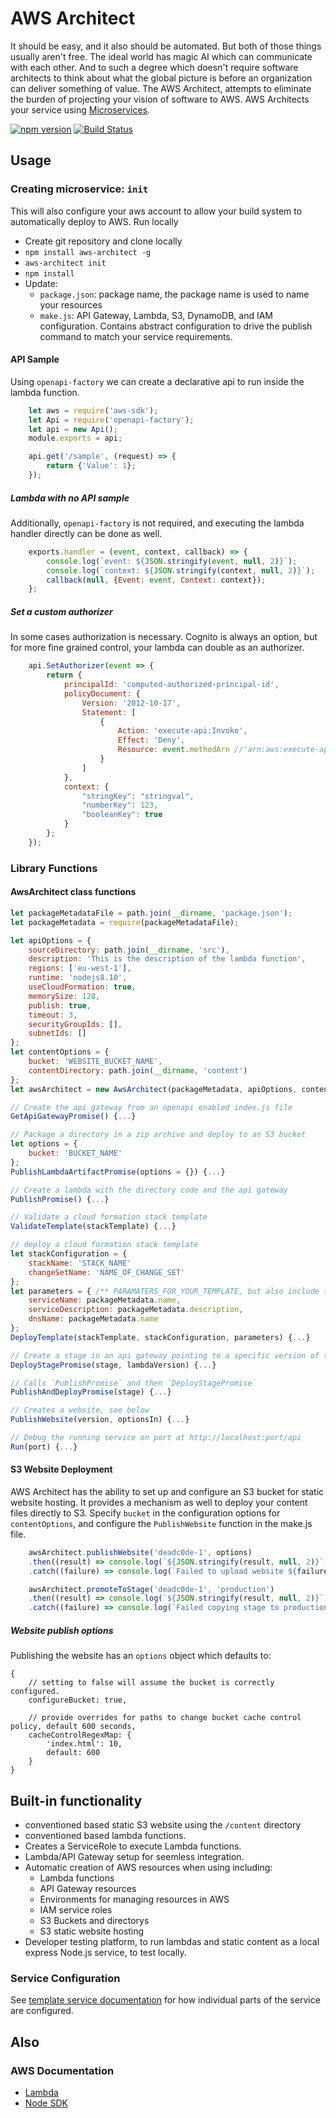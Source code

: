 # AWS Architect
It should be easy, and it also should be automated. But both of those things usually aren't free.  The ideal world has magic AI which can communicate with each other.  And to such a degree which doesn't require software architects to think about what the global picture is before an organization can deliver something of value.  The AWS Architect, attempts to eliminate the burden of projecting your vision of software to AWS.  AWS Architects your service using [Microservices](./docs/microservices/index.md).

[![npm version](https://badge.fury.io/js/aws-architect.svg)](https://badge.fury.io/js/aws-architect)
[![Build Status](https://travis-ci.org/wparad/aws-architect.js.svg?branch=master)](https://travis-ci.org/wparad/aws-architect.js)

## Usage

### Creating microservice: `init`
This will also configure your aws account to allow your build system to automatically deploy to AWS. Run locally

* Create git repository and clone locally
* `npm install aws-architect -g`
* `aws-architect init`
* `npm install`
* Update:
	* `package.json`: package name, the package name is used to name your resources
	* `make.js`: API Gateway, Lambda, S3, DynamoDB, and IAM configuration. Contains abstract configuration to drive the publish command to match your service requirements.

#### API Sample
Using `openapi-factory` we can create a declarative api to run inside the lambda function.

```javascript
	let aws = require('aws-sdk');
	let Api = require('openapi-factory');
	let api = new Api();
	module.exports = api;

	api.get('/sample', (request) => {
		return {'Value': 1};
	});
```

##### Lambda with no API sample
Additionally, `openapi-factory` is not required, and executing the lambda handler directly can be done as well.

```javascript
	exports.handler = (event, context, callback) => {
		console.log(`event: ${JSON.stringify(event, null, 2)}`);
		console.log(`context: ${JSON.stringify(context, null, 2)}`);
		callback(null, {Event: event, Context: context});
	};
```
##### Set a custom authorizer
In some cases authorization is necessary. Cognito is always an option, but for more fine grained control, your lambda can double as an authorizer.

```javascript
	api.SetAuthorizer(event => {
		return {
			principalId: 'computed-authorized-principal-id',
			policyDocument: {
				Version: '2012-10-17',
				Statement: [
					{
						Action: 'execute-api:Invoke',
						Effect: 'Deny',
						Resource: event.methodArn //'arn:aws:execute-api:*:*:*'
					}
				]
			},
			context: {
				"stringKey": "stringval",
				"numberKey": 123,
				"booleanKey": true
			}
		};
	});
```

### Library Functions
#### AwsArchitect class functions

```javascript
let packageMetadataFile = path.join(__dirname, 'package.json');
let packageMetadata = require(packageMetadataFile);

let apiOptions = {
	sourceDirectory: path.join(__dirname, 'src'),
	description: 'This is the description of the lambda function',
	regions: ['eu-west-1'],
	runtime: 'nodejs8.10',
	useCloudFormation: true,
	memorySize: 128,
	publish: true,
	timeout: 3,
	securityGroupIds: [],
	subnetIds: []
};
let contentOptions = {
	bucket: 'WEBSITE_BUCKET_NAME',
	contentDirectory: path.join(__dirname, 'content')
};
let awsArchitect = new AwsArchitect(packageMetadata, apiOptions, contentOptions);

// Create the api gateway from an openapi enabled index.js file
GetApiGatewayPromise() {...}

// Package a directory in a zip archive and deploy to an S3 bucket
let options = {
	bucket: 'BUCKET_NAME'
};
PublishLambdaArtifactPromise(options = {}) {...}

// Create a lambda with the directory code and the api gateway
PublishPromise() {...}

// Validate a cloud formation stack template
ValidateTemplate(stackTemplate) {...}

// deploy a cloud formation stack template
let stackConfiguration = {
	stackName: 'STACK_NAME'
	changeSetName: 'NAME_OF_CHANGE_SET'
};
let parameters = { /** PARAMATERS_FOR_YOUR_TEMPLATE, but also include these unless being overwritten in your template */
	serviceName: packageMetadata.name,
	serviceDescription: packageMetadata.description,
	dnsName: packageMetadata.name
};
DeployTemplate(stackTemplate, stackConfiguration, parameters) {...}

// Create a stage in an api gateway pointing to a specific version of the lambda function
DeployStagePromise(stage, lambdaVersion) {...}

// Calls `PublishPromise` and then `DeployStagePromise`
PublishAndDeployPromise(stage) {...}

// Creates a website, see below
PublishWebsite(version, optionsIn) {...}

// Debug the running service on port at http://localhost:port/api
Run(port) {...}

```

#### S3 Website Deployment
AWS Architect has the ability to set up and configure an S3 bucket for static website hosting. It provides a mechanism as well to deploy your content files directly to S3.
Specify `bucket` in the configuration options for `contentOptions`, and configure the `PublishWebsite` function in the make.js file.

```javascript
	awsArchitect.publishWebsite('deadc0de-1', options)
	.then((result) => console.log(`${JSON.stringify(result, null, 2)}`))
	.catch((failure) => console.log(`Failed to upload website ${failure} - ${JSON.stringify(failure, null, 2)}`));

	awsArchitect.promoteToStage('deadc0de-1', 'production')
	.then((result) => console.log(`${JSON.stringify(result, null, 2)}`))
	.catch((failure) => console.log(`Failed copying stage to production ${failure} - ${JSON.stringify(failure, null, 2)}`));
```

##### Website publish options
Publishing the website has an `options` object which defaults to:
```
{
	// setting to false will assume the bucket is correctly configured.
	configureBucket: true,
	
	// provide overrides for paths to change bucket cache control policy, default 600 seconds,
	cacheControlRegexMap: {
		'index.html': 10,
		default: 600
	}
}
```
## Built-in functionality

* conventioned based static S3 website using the `/content` directory
* conventioned based lambda functions.
* Creates a ServiceRole to execute Lambda functions.
* Lambda/API Gateway setup for seemless integration.
* Automatic creation of AWS resources when using including:
	* Lambda functions
	* API Gateway resources
	* Environments for managing resources in AWS
	* IAM service roles
	* S3 Buckets and directorys
	* S3 static website hosting
* Developer testing platform, to run lambdas and static content as a local express Node.js service, to test locally.

### Service Configuration
See [template service documentation](./bin/template/README.md) for how individual parts of the service are configured.

## Also

### AWS Documentation

* [Lambda](http://docs.aws.amazon.com/AWSJavaScriptSDK/latest/AWS/Lambda.html)
* [Node SDK](http://docs.aws.amazon.com/AWSJavaScriptSDK/guide/node-configuring.html)